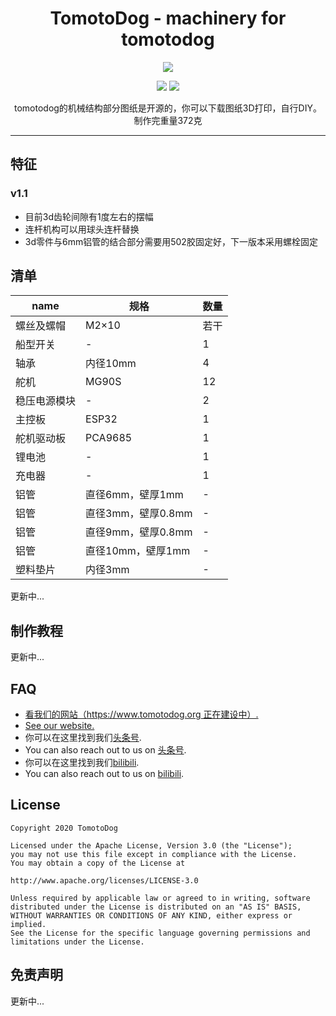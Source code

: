 <h1 align="center"> TomotoDog - machinery for tomotodog</h1>
<p align="center">
<a href=""><img src="https://img.shields.io/badge/version-1.0.0-blue.svg"></a>
</p>

<p align="center">
<img src="https://github.com/tomotodog/machinery/raw/master/screenshot/1.jpg">
<img src="https://github.com/tomotodog/machinery/raw/master/screenshot/2.jpg">
</p>


<p align="center">
tomotodog的机械结构部分图纸是开源的，你可以下载图纸3D打印，自行DIY。
制作完重量372克
</p>

---
## 特征
### v1.1
* 目前3d齿轮间隙有1度左右的摆幅
* 连杆机构可以用球头连杆替换
* 3d零件与6mm铝管的结合部分需要用502胶固定好，下一版本采用螺栓固定



## 清单
name | 规格 |  数量  
-|-|-
螺丝及螺帽 | M2×10 | 若干 |
船型开关 | - | 1 |
轴承 | 内径10mm | 4 |
舵机 | MG90S | 12 |
稳压电源模块 | - | 2 |
主控板 | ESP32 | 1 |
舵机驱动板 | PCA9685 | 1 |
锂电池 | - | 1 |
充电器 | - | 1 |
铝管 | 直径6mm，壁厚1mm | - |
铝管 | 直径3mm，壁厚0.8mm | - |
铝管 | 直径9mm，壁厚0.8mm | - |
铝管 | 直径10mm，壁厚1mm | - |
塑料垫片 | 内径3mm | - |

更新中...

## 制作教程
更新中...

## FAQ
* [看我们的网站（https://www.tomotodog.org 正在建设中）.](https://www.tomotodog.org/)
* [See our website.](https://www.tomotodog.org/)
* 你可以在这里找到我们[头条号](https://www.toutiao.com/c/user/99602268242/#mid=1602169065754631).
* You can also reach out to us on [头条号](https://www.toutiao.com/c/user/99602268242/#mid=1602169065754631).
* 你可以在这里找到我们[bilibili](https://www.bilibili.com/video/BV13K4y1t7ti).
* You can also reach out to us on [bilibili](https://www.bilibili.com/video/BV13K4y1t7ti).


## License
    Copyright 2020 TomotoDog

    Licensed under the Apache License, Version 3.0 (the "License");
    you may not use this file except in compliance with the License.
    You may obtain a copy of the License at

    http://www.apache.org/licenses/LICENSE-3.0

    Unless required by applicable law or agreed to in writing, software
    distributed under the License is distributed on an "AS IS" BASIS,
    WITHOUT WARRANTIES OR CONDITIONS OF ANY KIND, either express or implied.
    See the License for the specific language governing permissions and
    limitations under the License.
    
 ## 免责声明
 更新中...
 
